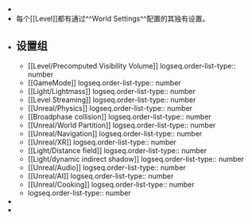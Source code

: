 -
- 每个[[Level]]都有通过^^World Settings^^配置的其独有设置。
- ## 设置组
	- [[Level/Precomputed Visibility Volume]]
	  logseq.order-list-type:: number
	- [[GameMode]]
	  logseq.order-list-type:: number
	- [[Light/Lightmass]]
	  logseq.order-list-type:: number
	- [[Level Streaming]]
	  logseq.order-list-type:: number
	- [[Unreal/Physics]]
	  logseq.order-list-type:: number
	- [[Broadphase collision]]
	  logseq.order-list-type:: number
	- [[Unreal/World Partition]]
	  logseq.order-list-type:: number
	- [[Unreal/Navigation]]
	  logseq.order-list-type:: number
	- [[Unreal/XR]]
	  logseq.order-list-type:: number
	- [[Light/Distance field]]
	  logseq.order-list-type:: number
	- [[Light/dynamic indirect shadow]]
	  logseq.order-list-type:: number
	- [[Unreal/Audio]]
	  logseq.order-list-type:: number
	- [[Unreal/AI]]
	  logseq.order-list-type:: number
	- [[Unreal/Cooking]]
	  logseq.order-list-type:: number
	- logseq.order-list-type:: number
-
-